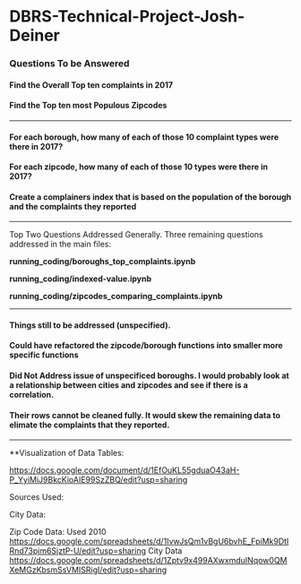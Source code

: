 # DBRS-Technical-Project-Josh-Deiner


### Questions To be Answered
#### Find the Overall Top ten complaints in 2017
#### Find the Top ten most Populous Zipcodes 
------

#### For each borough, how many of each of those 10 complaint types were there in 2017?
#### For each zipcode, how many of each of those 10 types were there in 2017?
#### Create a complainers index that is based on the population of the borough and the complaints they reported

--------
Top Two Questions Addressed Generally.
Three remaining questions addressed in the main files: 

**running_coding/boroughs_top_complaints.ipynb**

**running_coding/indexed-value.ipynb**

**running_coding/zipcodes_comparing_complaints.ipynb**

--------

#### Things still to be addressed (unspecified). 
#### Could have refactored the zipcode/borough functions into smaller more specific functions
#### Did Not Address issue of unspecificed boroughs. I would probably look at a relationship between cities and zipcodes and see if there is a correlation.
#### Their rows cannot be cleaned fully. It would skew the remaining data to elimate the complaints that they reported. 
------------

**Visualization of Data Tables: 

https://docs.google.com/document/d/1EfOuKL55gduaO43aH-P_YyiMiJ9BkcKioAIE99SzZBQ/edit?usp=sharing

Sources Used: 

City Data: 

Zip Code Data: Used 2010 
https://docs.google.com/spreadsheets/d/1IvwJsQm1vBgU6bvhE_FpiMk9DtIRnd73pjm6SjztP-U/edit?usp=sharing
City Data
https://docs.google.com/spreadsheets/d/1Zptv9x499AXwxmduINqow0QMXeMGzKbsmSsVMISRigI/edit?usp=sharing
